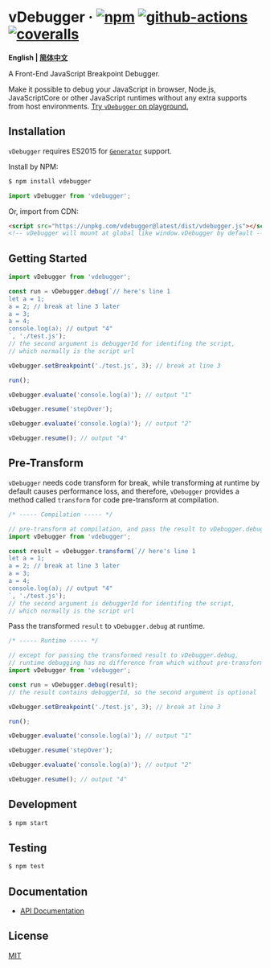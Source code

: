 # vDebugger &middot; [![npm](https://img.shields.io/npm/v/vdebugger.svg?style=flat-square)](https://www.npmjs.com/package/vdebugger) [![github-actions](https://img.shields.io/github/workflow/status/wechatjs/vdebugger/Coverage.svg?style=flat-square)](https://github.com/wechatjs/vdebugger/actions/workflows/coverage.yml) [![coveralls](https://img.shields.io/coveralls/github/wechatjs/vdebugger.svg?style=flat-square)](https://coveralls.io/github/wechatjs/vdebugger)

**English | [简体中文](./README_CN.md)**

A Front-End JavaScript Breakpoint Debugger.

Make it possible to debug your JavaScript in browser, Node.js, JavaScriptCore or other JavaScript runtimes without any extra supports from host environments. [Try `vDebugger` on playground.](https://jsbin.com/jibezuvohe/edit?js,console)

## Installation

`vDebugger` requires ES2015 for [`Generator`](https://developer.mozilla.org/en-US/docs/Web/JavaScript/Reference/Global_Objects/Generator) support.

Install by NPM:

```bash
$ npm install vdebugger
```

```js
import vDebugger from 'vdebugger';
```

Or, import from CDN:

```html
<script src="https://unpkg.com/vdebugger@latest/dist/vdebugger.js"></script>
<!-- vDebugger will mount at global like window.vDebugger by default -->
```

## Getting Started

```js
import vDebugger from 'vdebugger';

const run = vDebugger.debug(`// here's line 1
let a = 1;
a = 2; // break at line 3 later
a = 3;
a = 4;
console.log(a); // output "4"
`, './test.js');
// the second argument is debuggerId for identifing the script,
// which normally is the script url

vDebugger.setBreakpoint('./test.js', 3); // break at line 3

run();

vDebugger.evaluate('console.log(a)'); // output "1"

vDebugger.resume('stepOver');

vDebugger.evaluate('console.log(a)'); // output "2"

vDebugger.resume(); // output "4"
```

## Pre-Transform

`vDebugger` needs code transform for break, while transforming at runtime by default causes performance loss, and therefore, `vDebugger` provides a method called `transform` for code pre-transform at compilation.

```js
/* ----- Compilation ----- */

// pre-transform at compilation, and pass the result to vDebugger.debug at runtime
import vDebugger from 'vdebugger';

const result = vDebugger.transform(`// here's line 1
let a = 1;
a = 2; // break at line 3 later
a = 3;
a = 4;
console.log(a); // output "4"
`, './test.js');
// the second argument is debuggerId for identifing the script,
// which normally is the script url
```

Pass the transformed `result` to `vDebugger.debug` at runtime.

```js
/* ----- Runtime ----- */

// except for passing the transformed result to vDebugger.debug,
// runtime debugging has no difference from which without pre-transform
import vDebugger from 'vdebugger';

const run = vDebugger.debug(result);
// the result contains debuggerId, so the second argument is optional

vDebugger.setBreakpoint('./test.js', 3); // break at line 3

run();

vDebugger.evaluate('console.log(a)'); // output "1"

vDebugger.resume('stepOver');

vDebugger.evaluate('console.log(a)'); // output "2"

vDebugger.resume(); // output "4"
```

## Development

```bash
$ npm start
```

## Testing

```bash
$ npm test
```

## Documentation

- [API Documentation](./docs/API.md)

## License

[MIT](./LICENSE)
